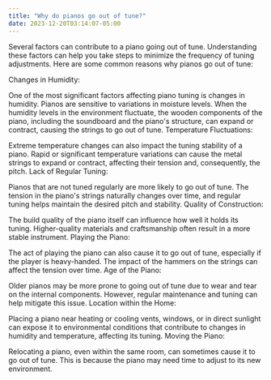 ```yaml
---
title: "Why do pianos go out of tune?"
date: 2023-12-20T03:14:07-05:00
---
```



Several factors can contribute to a piano going out of tune. Understanding these factors can help you take steps to minimize the frequency of tuning adjustments. Here are some common reasons why pianos go out of tune:

Changes in Humidity:

One of the most significant factors affecting piano tuning is changes in humidity. Pianos are sensitive to variations in moisture levels. When the humidity levels in the environment fluctuate, the wooden components of the piano, including the soundboard and the piano's structure, can expand or contract, causing the strings to go out of tune.
Temperature Fluctuations:

Extreme temperature changes can also impact the tuning stability of a piano. Rapid or significant temperature variations can cause the metal strings to expand or contract, affecting their tension and, consequently, the pitch.
Lack of Regular Tuning:

Pianos that are not tuned regularly are more likely to go out of tune. The tension in the piano's strings naturally changes over time, and regular tuning helps maintain the desired pitch and stability.
Quality of Construction:

The build quality of the piano itself can influence how well it holds its tuning. Higher-quality materials and craftsmanship often result in a more stable instrument.
Playing the Piano:

The act of playing the piano can also cause it to go out of tune, especially if the player is heavy-handed. The impact of the hammers on the strings can affect the tension over time.
Age of the Piano:

Older pianos may be more prone to going out of tune due to wear and tear on the internal components. However, regular maintenance and tuning can help mitigate this issue.
Location within the Home:

Placing a piano near heating or cooling vents, windows, or in direct sunlight can expose it to environmental conditions that contribute to changes in humidity and temperature, affecting its tuning.
Moving the Piano:

Relocating a piano, even within the same room, can sometimes cause it to go out of tune. This is because the piano may need time to adjust to its new environment.